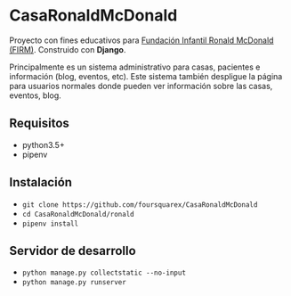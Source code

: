 # CasaRonaldMcDonald
Proyecto con fines educativos para [Fundación Infantil Ronald McDonald (FIRM)](https://www.firmguatemala.org). Construido con **Django**.

Principalmente es un sistema administrativo para casas, pacientes e información (blog, eventos, etc).
Este sistema también despligue la página para usuarios normales donde pueden ver información sobre
las casas, eventos, blog.

## Requisitos
+ python3.5+
+ pipenv

## Instalación

* `git clone https://github.com/foursquarex/CasaRonaldMcDonald`
* `cd CasaRonaldMcDonald/ronald`
* `pipenv install`

## Servidor de desarrollo

* `python manage.py collectstatic --no-input`
* `python manage.py runserver`

